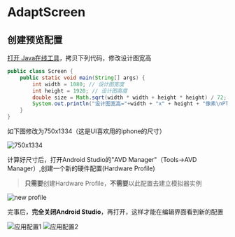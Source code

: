 # AdaptScreen

## 创建预览配置

[打开 Java在线工具](https://c.runoob.com/compile/10)，拷贝下列代码，修改设计图宽高

```java
public class Screen {
    public static void main(String[] args) {
        int width = 1080; // 设计图宽度
        int height = 1920; // 设计图高度
        double size = Math.sqrt(width * width + height * height) / 72;
        System.out.println("设计图宽高="+width + "x" + height + "像素\nPT预览尺寸=" + size + "英寸");
    }
}
```

如下图修改为750x1334（这是UI喜欢用的iphone的尺寸）

![750x1334](https://raw.githubusercontent.com/licheedev/AdaptScreen/master/imgs/run_java.png)

计算好尺寸后，打开Android Studio的"AVD Manager"（Tools->AVD Manager）,创建一个新的硬件配置(Hardware Profile)
> **只需要**创建Hardware Profile，**不需要**以此配置去建立模拟器实例

![new profile](https://raw.githubusercontent.com/licheedev/AdaptScreen/master/imgs/new_preview_profile.png)

完事后，**完全关闭Android Studio**，再打开，这样才能在编辑界面看到新的配置

![应用配置1](https://raw.githubusercontent.com/licheedev/AdaptScreen/master/imgs/select_profile1.png)
![应用配置2](https://raw.githubusercontent.com/licheedev/AdaptScreen/master/imgs/select_profile2.png)

